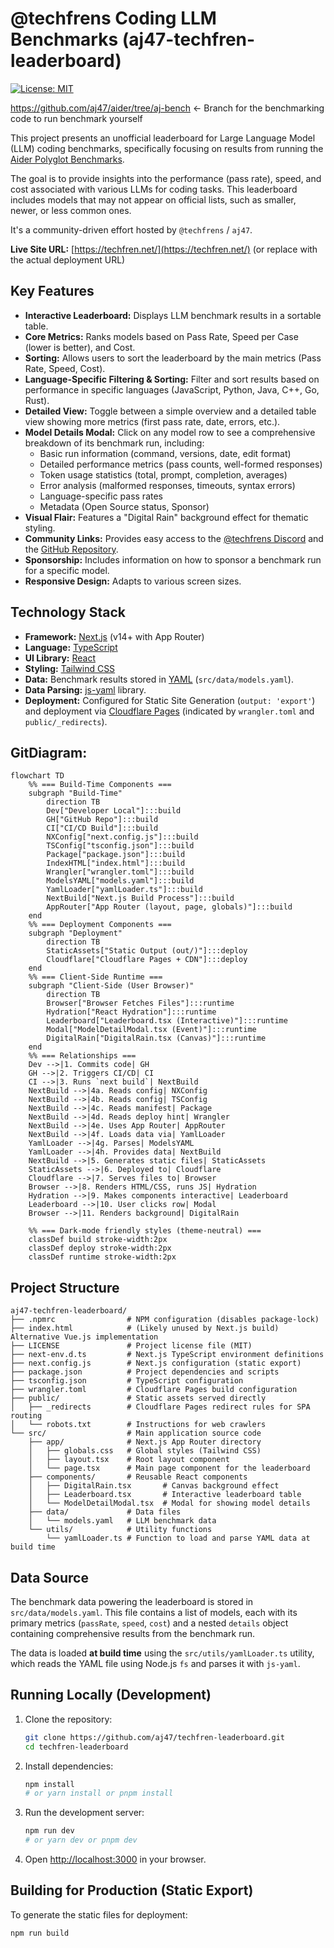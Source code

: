 # @techfrens Coding LLM Benchmarks (aj47-techfren-leaderboard)

[![License: MIT](https://img.shields.io/badge/License-MIT-yellow.svg)](https://opensource.org/licenses/MIT)

https://github.com/aj47/aider/tree/aj-bench <- Branch for the benchmarking code to run benchmark yourself

This project presents an unofficial leaderboard for Large Language Model (LLM) coding benchmarks, specifically focusing on results from running the [Aider Polyglot Benchmarks](https://aider.chat/docs/leaderboards/).

The goal is to provide insights into the performance (pass rate), speed, and cost associated with various LLMs for coding tasks. This leaderboard includes models that may not appear on official lists, such as smaller, newer, or less common ones.

It's a community-driven effort hosted by `@techfrens` / `aj47`.

**Live Site URL:** [https://techfren.net/](https://techfren.net/) (or replace with the actual deployment URL)

## Key Features

*   **Interactive Leaderboard:** Displays LLM benchmark results in a sortable table.
*   **Core Metrics:** Ranks models based on Pass Rate, Speed per Case (lower is better), and Cost.
*   **Sorting:** Allows users to sort the leaderboard by the main metrics (Pass Rate, Speed, Cost).
*   **Language-Specific Filtering & Sorting:** Filter and sort results based on performance in specific languages (JavaScript, Python, Java, C++, Go, Rust).
*   **Detailed View:** Toggle between a simple overview and a detailed table view showing more metrics (first pass rate, date, errors, etc.).
*   **Model Details Modal:** Click on any model row to see a comprehensive breakdown of its benchmark run, including:
    *   Basic run information (command, versions, date, edit format)
    *   Detailed performance metrics (pass counts, well-formed responses)
    *   Token usage statistics (total, prompt, completion, averages)
    *   Error analysis (malformed responses, timeouts, syntax errors)
    *   Language-specific pass rates
    *   Metadata (Open Source status, Sponsor)
*   **Visual Flair:** Features a "Digital Rain" background effect for thematic styling.
*   **Community Links:** Provides easy access to the [@techfrens Discord](https://discord.gg/cK9WeQ7jPq) and the [GitHub Repository](https://github.com/aj47/techfren-leaderboard).
*   **Sponsorship:** Includes information on how to sponsor a benchmark run for a specific model.
*   **Responsive Design:** Adapts to various screen sizes.

## Technology Stack

*   **Framework:** [Next.js](https://nextjs.org/) (v14+ with App Router)
*   **Language:** [TypeScript](https://www.typescriptlang.org/)
*   **UI Library:** [React](https://reactjs.org/)
*   **Styling:** [Tailwind CSS](https://tailwindcss.com/)
*   **Data:** Benchmark results stored in [YAML](https://yaml.org/) (`src/data/models.yaml`).
*   **Data Parsing:** [js-yaml](https://github.com/nodeca/js-yaml) library.
*   **Deployment:** Configured for Static Site Generation (`output: 'export'`) and deployment via [Cloudflare Pages](https://pages.cloudflare.com/) (indicated by `wrangler.toml` and `public/_redirects`).

## GitDiagram:

```mermaid
flowchart TD
    %% === Build-Time Components ===
    subgraph "Build-Time"
        direction TB
        Dev["Developer Local"]:::build
        GH["GitHub Repo"]:::build
        CI["CI/CD Build"]:::build
        NXConfig["next.config.js"]:::build
        TSConfig["tsconfig.json"]:::build
        Package["package.json"]:::build
        IndexHTML["index.html"]:::build
        Wrangler["wrangler.toml"]:::build
        ModelsYAML["models.yaml"]:::build
        YamlLoader["yamlLoader.ts"]:::build
        NextBuild["Next.js Build Process"]:::build
        AppRouter["App Router (layout, page, globals)"]:::build
    end
    %% === Deployment Components ===
    subgraph "Deployment"
        direction TB
        StaticAssets["Static Output (out/)"]:::deploy
        Cloudflare["Cloudflare Pages + CDN"]:::deploy
    end
    %% === Client-Side Runtime ===
    subgraph "Client-Side (User Browser)"
        direction TB
        Browser["Browser Fetches Files"]:::runtime
        Hydration["React Hydration"]:::runtime
        Leaderboard["Leaderboard.tsx (Interactive)"]:::runtime
        Modal["ModelDetailModal.tsx (Event)"]:::runtime
        DigitalRain["DigitalRain.tsx (Canvas)"]:::runtime
    end
    %% === Relationships ===
    Dev -->|1. Commits code| GH
    GH -->|2. Triggers CI/CD| CI
    CI -->|3. Runs `next build`| NextBuild
    NextBuild -->|4a. Reads config| NXConfig
    NextBuild -->|4b. Reads config| TSConfig
    NextBuild -->|4c. Reads manifest| Package
    NextBuild -->|4d. Reads deploy hint| Wrangler
    NextBuild -->|4e. Uses App Router| AppRouter
    NextBuild -->|4f. Loads data via| YamlLoader
    YamlLoader -->|4g. Parses| ModelsYAML
    YamlLoader -->|4h. Provides data| NextBuild
    NextBuild -->|5. Generates static files| StaticAssets
    StaticAssets -->|6. Deployed to| Cloudflare
    Cloudflare -->|7. Serves files to| Browser
    Browser -->|8. Renders HTML/CSS, runs JS| Hydration
    Hydration -->|9. Makes components interactive| Leaderboard
    Leaderboard -->|10. User clicks row| Modal
    Browser -->|11. Renders background| DigitalRain
    
    %% === Dark-mode friendly styles (theme-neutral) ===
    classDef build stroke-width:2px
    classDef deploy stroke-width:2px
    classDef runtime stroke-width:2px
```

## Project Structure

```text
aj47-techfren-leaderboard/
├── .npmrc                # NPM configuration (disables package-lock)
├── index.html            # (Likely unused by Next.js build) Alternative Vue.js implementation
├── LICENSE               # Project license file (MIT)
├── next-env.d.ts         # Next.js TypeScript environment definitions
├── next.config.js        # Next.js configuration (static export)
├── package.json          # Project dependencies and scripts
├── tsconfig.json         # TypeScript configuration
├── wrangler.toml         # Cloudflare Pages build configuration
├── public/               # Static assets served directly
│   ├── _redirects        # Cloudflare Pages redirect rules for SPA routing
│   └── robots.txt        # Instructions for web crawlers
└── src/                  # Main application source code
    ├── app/              # Next.js App Router directory
    │   ├── globals.css   # Global styles (Tailwind CSS)
    │   ├── layout.tsx    # Root layout component
    │   └── page.tsx      # Main page component for the leaderboard
    ├── components/       # Reusable React components
    │   ├── DigitalRain.tsx       # Canvas background effect
    │   ├── Leaderboard.tsx       # Interactive leaderboard table
    │   └── ModelDetailModal.tsx  # Modal for showing model details
    ├── data/             # Data files
    │   └── models.yaml   # LLM benchmark data
    └── utils/            # Utility functions
        └── yamlLoader.ts # Function to load and parse YAML data at build time
```

## Data Source

The benchmark data powering the leaderboard is stored in `src/data/models.yaml`. This file contains a list of models, each with its primary metrics (`passRate`, `speed`, `cost`) and a nested `details` object containing comprehensive results from the benchmark run.

The data is loaded **at build time** using the `src/utils/yamlLoader.ts` utility, which reads the YAML file using Node.js `fs` and parses it with `js-yaml`.

## Running Locally (Development)

1.  Clone the repository:
    ```bash
    git clone https://github.com/aj47/techfren-leaderboard.git
    cd techfren-leaderboard
    ```
2.  Install dependencies:
    ```bash
    npm install
    # or yarn install or pnpm install
    ```
3.  Run the development server:
    ```bash
    npm run dev
    # or yarn dev or pnpm dev
    ```
4.  Open [http://localhost:3000](http://localhost:3000) in your browser.

## Building for Production (Static Export)

To generate the static files for deployment:

```bash
npm run build
